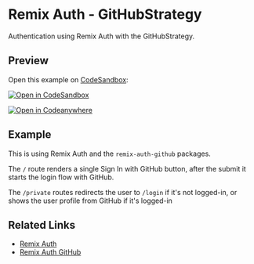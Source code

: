 # Remix Auth - GitHubStrategy

Authentication using Remix Auth with the GitHubStrategy.

## Preview

Open this example on [CodeSandbox](https://codesandbox.com):

[![Open in CodeSandbox](https://codesandbox.io/static/img/play-codesandbox.svg)](https://codesandbox.io/s/github/remix-run/examples/tree/main/remix-auth-github)

[![Open in Codeanywhere](https://codeanywhere.com/img/open-in-codeanywhere-btn.svg)](https://app.codeanywhere.com/#https://github.com/remix-run/examples)

## Example

This is using Remix Auth and the `remix-auth-github` packages.

The `/` route renders a single Sign In with GitHub button, after the submit it starts the login flow with GitHub.

The `/private` routes redirects the user to `/login` if it's not logged-in, or shows the user profile from GitHub if it's logged-in

## Related Links

- [Remix Auth](https://github.com/sergiodxa/remix-auth)
- [Remix Auth GitHub](https://github.com/sergiodxa/remix-auth-github)
